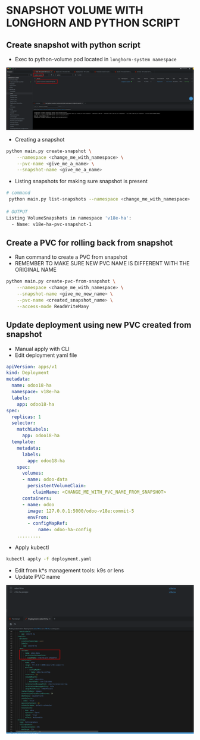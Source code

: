 # SNAPSHOT VOLUME WITH LONGHORN AND PYTHON SCRIPT


## Create snapshot with python script
- Exec to python-volume pod located in `longhorn-system namespace`

![alt text](volume-doc-images/exec-pod.png)

- Creating a snapshot 

```bash
python main.py create-snapshot \
    --namespace <change_me_with_namespace> \
    --pvc-name <give_me_a_name> \
    --snapshot-name <give_me_a_name>
```

- Listing snapshots for making sure snapshot is present
```bash
# command
 python main.py list-snapshots --namespace <change_me_with_namespace>

# OUTPUT 
Listing VolumeSnapshots in namespace 'v18e-ha':
  - Name: v18e-ha-pvc-snapshot-1
```

## Create a PVC for rolling back from snapshot
- Run command to create a PVC from snapshot
- REMEMBER TO MAKE SURE NEW PVC NAME IS DIFFERENT WITH THE ORIGINAL NAME

```bash
python main.py create-pvc-from-snapshot \
    --namespace <change_me_with_namespace> \
    --snapshot-name <give_me_new_name> \
    --pvc-name <created_snapshot_name> \
    --access-mode ReadWriteMany
```

## Update deployment using new PVC created from snapshot
- Manual apply with CLI
- Edit deployment yaml file
```yaml
apiVersion: apps/v1
kind: Deployment
metadata:
  name: odoo18-ha
  namespace: v18e-ha
  labels:
    app: odoo18-ha
spec:
  replicas: 1
  selector:
    matchLabels:
      app: odoo18-ha
  template:
    metadata:
      labels:
        app: odoo18-ha
    spec:
      volumes:
      - name: odoo-data
        persistentVolumeClaim:
          claimName: <CHANGE_ME_WITH_PVC_NAME_FROM_SNAPSHOT>
      containers:
      - name: odoo
        image: 127.0.0.1:5000/odoo-v18e:commit-5
        envFrom:
        - configMapRef:
            name: odoo-ha-config
    .........
```
- Apply kubectl

```bash
kubectl apply -f deployment.yaml
```

- Edit from k*s management tools: k9s or lens
- Update PVC name 

![alt text](volume-doc-images/update-pvc.png)